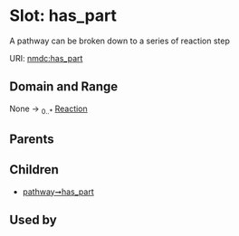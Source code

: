 
# Slot: has_part


A pathway can be broken down to a series of reaction step

URI: [nmdc:has_part](https://microbiomedata/meta/has_part)


## Domain and Range

None &#8594;  <sub>0..\*</sub> [Reaction](Reaction.md)

## Parents


## Children

 *  [pathway➞has_part](pathway_has_part.md)

## Used by

